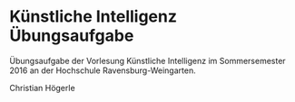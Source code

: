 # Künstliche Intelligenz Übungsaufgabe

Übungsaufgabe der Vorlesung Künstliche Intelligenz im Sommersemester 2016 an der Hochschule Ravensburg-Weingarten.


Christian Högerle
